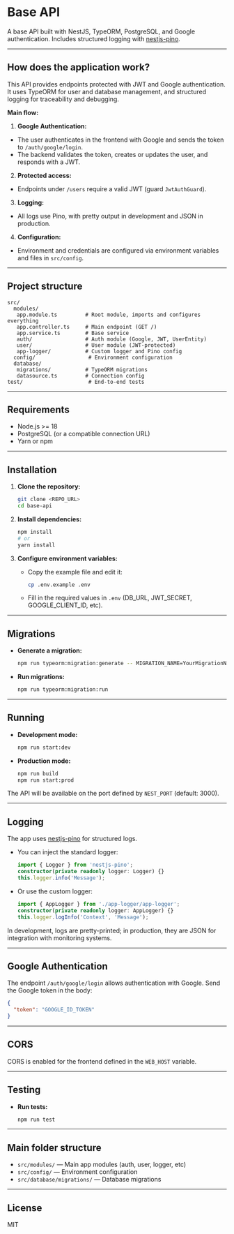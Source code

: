 


# Base API

A base API built with NestJS, TypeORM, PostgreSQL, and Google authentication. Includes structured logging with [nestjs-pino](https://github.com/iamolegga/nestjs-pino).

---

## How does the application work?

This API provides endpoints protected with JWT and Google authentication. It uses TypeORM for user and database management, and structured logging for traceability and debugging.

**Main flow:**

1. **Google Authentication:**
  - The user authenticates in the frontend with Google and sends the token to `/auth/google/login`.
  - The backend validates the token, creates or updates the user, and responds with a JWT.

2. **Protected access:**
  - Endpoints under `/users` require a valid JWT (guard `JwtAuthGuard`).

3. **Logging:**
  - All logs use Pino, with pretty output in development and JSON in production.

4. **Configuration:**
  - Environment and credentials are configured via environment variables and files in `src/config`.

---

## Project structure

```
src/
  modules/
   app.module.ts         # Root module, imports and configures everything
   app.controller.ts     # Main endpoint (GET /)
   app.service.ts        # Base service
   auth/                 # Auth module (Google, JWT, UserEntity)
   user/                 # User module (JWT-protected)
   app-logger/           # Custom logger and Pino config
  config/                 # Environment configuration
  database/
   migrations/           # TypeORM migrations
   datasource.ts         # Connection config
test/                     # End-to-end tests
```

---

## Requirements

- Node.js >= 18
- PostgreSQL (or a compatible connection URL)
- Yarn or npm

---

## Installation

1. **Clone the repository:**
   ```sh
   git clone <REPO_URL>
   cd base-api
   ```

2. **Install dependencies:**
   ```sh
   npm install
   # or
   yarn install
   ```

3. **Configure environment variables:**
   - Copy the example file and edit it:
     ```sh
     cp .env.example .env
     ```
   - Fill in the required values in `.env` (DB_URL, JWT_SECRET, GOOGLE_CLIENT_ID, etc).

---

## Migrations

- **Generate a migration:**
  ```sh
  npm run typeorm:migration:generate -- MIGRATION_NAME=YourMigrationName
  ```
- **Run migrations:**
  ```sh
  npm run typeorm:migration:run
  ```

---

## Running

- **Development mode:**
  ```sh
  npm run start:dev
  ```
- **Production mode:**
  ```sh
  npm run build
  npm run start:prod
  ```

The API will be available on the port defined by `NEST_PORT` (default: 3000).

---



## Logging

The app uses [nestjs-pino](https://github.com/iamolegga/nestjs-pino) for structured logs.

- You can inject the standard logger:
  ```typescript
  import { Logger } from 'nestjs-pino';
  constructor(private readonly logger: Logger) {}
  this.logger.info('Message');
  ```
- Or use the custom logger:
  ```typescript
  import { AppLogger } from './app-logger/app-logger';
  constructor(private readonly logger: AppLogger) {}
  this.logger.logInfo('Context', 'Message');
  ```

In development, logs are pretty-printed; in production, they are JSON for integration with monitoring systems.

---

## Google Authentication

The endpoint `/auth/google/login` allows authentication with Google.
Send the Google token in the body:

```json
{
  "token": "GOOGLE_ID_TOKEN"
}
```

---

## CORS

CORS is enabled for the frontend defined in the `WEB_HOST` variable.

---

## Testing

- **Run tests:**
  ```sh
  npm run test
  ```

---



## Main folder structure

- `src/modules/` — Main app modules (auth, user, logger, etc)
- `src/config/` — Environment configuration
- `src/database/migrations/` — Database migrations

---



## License

MIT

